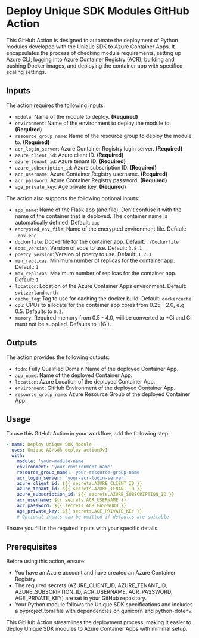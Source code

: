 # Deploy Unique SDK Modules GitHub Action
This GitHub Action is designed to automate the deployment of Python modules developed with the Unique SDK to Azure Container Apps. It encapsulates the process of checking module requirements, setting up Azure CLI, logging into Azure Container Registry (ACR), building and pushing Docker images, and deploying the container app with specified scaling settings.

## Inputs
The action requires the following inputs:

* `module`: Name of the module to deploy. **(Required)**
* `environment`: Name of the environment to deploy the module to. **(Required)**
* `resource_group_name`: Name of the resource group to deploy the module to. **(Required)**
* `acr_login_server`: Azure Container Registry login server. **(Required)**
* `azure_client_id`: Azure client ID. **(Required)**
* `azure_tenant_id`: Azure tenant ID. **(Required)**
* `azure_subscription_id`: Azure subscription ID. **(Required)**
* `acr_username`: Azure Container Registry username. **(Required)**
* `acr_password`: Azure Container Registry password. **(Required)**
* `age_private_key`: Age private key. **(Required)**

The action also supports the following optional inputs:

* `app_name`: Name of the Flask app (and file). Don't confuse it with the name of the container that is deployed. The container name is automatically defined. Default: `app`
* `encrypted_env_file`: Name of the encrypted environment file. Default: `.env.enc`
* `dockerfile`: Dockerfile for the container app. Default: `./Dockerfile`
* `sops_version`: Version of sops to use. Default: `3.8.1`
* `poetry_version`: Version of poetry to use. Default: `1.7.1`
* `min_replicas`: Minimum number of replicas for the container app. Default: `1`
* `max_replicas`: Maximum number of replicas for the container app. Default: `1`
* `location`: Location of the Azure Container Apps environment. Default: `switzerlandnorth`
* `cache_tag`: Tag to use for caching the docker build. Default: `dockercache`
* `cpu`: CPUs to allocate for the container app cores from 0.25 - 2.0, e.g. 0.5. Defaults to `0.5`.
* `memory`: Required memory from 0.5 - 4.0, will be converted to *Gi and Gi must not be supplied. Defaults to `1`(Gi).

## Outputs
The action provides the following outputs:

* `fqdn`: Fully Qualified Domain Name of the deployed Container App.
* `app_name`: Name of the deployed Container App.
* `location`: Azure Location of the deployed Container App.
* `environment`: GitHub Environment of the deployed Container App.
* `resource_group_name`: Azure Resource Group of the deployed Container App.

## Usage
To use this GitHub Action in your workflow, add the following step:

```yaml
- name: Deploy Unique SDK Module
  uses: Unique-AG/sdk-deploy-action@v1
  with:
    module: 'your-module-name'
    environment: 'your-environment-name'
    resource_group_name: 'your-resource-group-name'
    acr_login_server: 'your-acr-login-server'
    azure_client_id: ${{ secrets.AZURE_CLIENT_ID }}
    azure_tenant_id: ${{ secrets.AZURE_TENANT_ID }}
    azure_subscription_id: ${{ secrets.AZURE_SUBSCRIPTION_ID }}
    acr_username: ${{ secrets.ACR_USERNAME }}
    acr_password: ${{ secrets.ACR_PASSWORD }}
    age_private_key: ${{ secrets.AGE_PRIVATE_KEY }}
    # Optional inputs can be omitted if defaults are suitable
```

Ensure you fill in the required inputs with your specific details.

## Prerequisites
Before using this action, ensure:

* You have an Azure account and have created an Azure Container Registry.
* The required secrets (AZURE_CLIENT_ID, AZURE_TENANT_ID, AZURE_SUBSCRIPTION_ID, ACR_USERNAME, ACR_PASSWORD, AGE_PRIVATE_KEY) are set in your GitHub repository.
* Your Python module follows the Unique SDK specifications and includes a pyproject.toml file with dependencies on gunicorn and python-dotenv.

This GitHub Action streamlines the deployment process, making it easier to deploy Unique SDK modules to Azure Container Apps with minimal setup.

